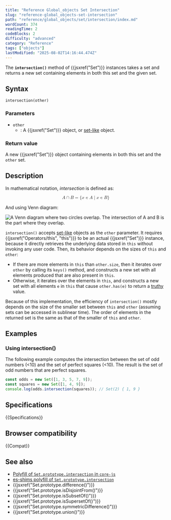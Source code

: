 ```yaml
---
title: "Reference Global_objects Set Intersection"
slug: "reference-global_objects-set-intersection"
path: "reference/global_objects/set/intersection/index.md"
wordCount: 374
readingTime: 2
codeBlocks: 2
difficulty: "advanced"
category: "Reference"
tags: ["objects"]
lastModified: "2025-08-02T14:16:44.474Z"
---
```



The **`intersection()`** method of {{jsxref("Set")}} instances takes a set and returns a new set containing elements in both this set and the given set.

## Syntax

```js-nolint
intersection(other)
```

### Parameters

- `other`
  - : A {{jsxref("Set")}} object, or [set-like](/en-US/docs/Web/JavaScript/Reference/Global_Objects/Set#set-like_objects) object.

### Return value

A new {{jsxref("Set")}} object containing elements in both this set and the `other` set.

## Description

In mathematical notation, _intersection_ is defined as:

<!-- Note: the {} need to be double-escaped, once for Yari -->
<!-- prettier-ignore-start -->
<math display="block">
  <semantics><mrow><mi>A</mi><mo>∩</mo><mi>B</mi><mo>=</mo><mo stretchy="false">{</mo><mi>x</mi><mo>∊</mo><mi>A</mi><mo>∣</mo><mi>x</mi><mo>∊</mo><mi>B</mi><mo stretchy="false">}</mo></mrow><annotation encoding="TeX">A\cap B = \\{x\in A\mid x\in B\\}</annotation></semantics>
</math>
<!-- prettier-ignore-end -->

And using Venn diagram:

![A Venn diagram where two circles overlap. The intersection of A and B is the part where they overlap.](diagram.svg)

`intersection()` accepts [set-like](/en-US/docs/Web/JavaScript/Reference/Global_Objects/Set#set-like_objects) objects as the `other` parameter. It requires {{jsxref("Operators/this", "this")}} to be an actual {{jsxref("Set")}} instance, because it directly retrieves the underlying data stored in `this` without invoking any user code. Then, its behavior depends on the sizes of `this` and `other`:

- If there are more elements in `this` than `other.size`, then it iterates over `other` by calling its `keys()` method, and constructs a new set with all elements produced that are also present in `this`.
- Otherwise, it iterates over the elements in `this`, and constructs a new set with all elements `e` in `this` that cause `other.has(e)` to return a [truthy](/en-US/docs/Glossary/Truthy) value.

Because of this implementation, the efficiency of `intersection()` mostly depends on the size of the smaller set between `this` and `other` (assuming sets can be accessed in sublinear time). The order of elements in the returned set is the same as that of the smaller of `this` and `other`.

## Examples

### Using intersection()

The following example computes the intersection between the set of odd numbers (<10) and the set of perfect squares (<10). The result is the set of odd numbers that are perfect squares.

```js
const odds = new Set([1, 3, 5, 7, 9]);
const squares = new Set([1, 4, 9]);
console.log(odds.intersection(squares)); // Set(2) { 1, 9 }
```

## Specifications

{{Specifications}}

## Browser compatibility

{{Compat}}

## See also

- [Polyfill of `Set.prototype.intersection` in `core-js`](https://github.com/zloirock/core-js#new-set-methods)
- [es-shims polyfill of `Set.prototype.intersection`](https://www.npmjs.com/package/set.prototype.intersection)
- {{jsxref("Set.prototype.difference()")}}
- {{jsxref("Set.prototype.isDisjointFrom()")}}
- {{jsxref("Set.prototype.isSubsetOf()")}}
- {{jsxref("Set.prototype.isSupersetOf()")}}
- {{jsxref("Set.prototype.symmetricDifference()")}}
- {{jsxref("Set.prototype.union()")}}
